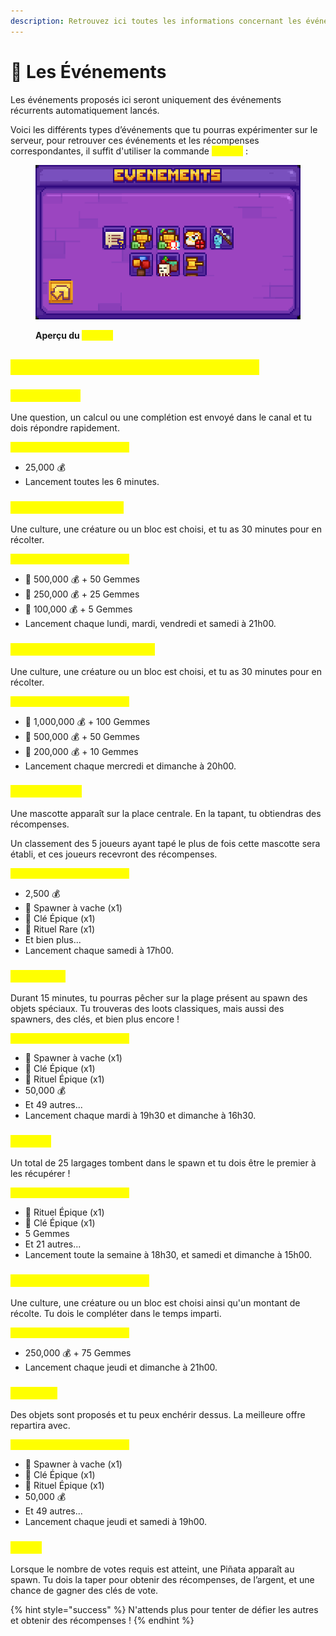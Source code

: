 ```yaml
---
description: Retrouvez ici toutes les informations concernant les événements
---
```


# 🎪 Les Événements

Les événements proposés ici seront uniquement des événements récurrents automatiquement lancés.&#x20;

Voici les différents types d’événements que tu pourras expérimenter sur le serveur, pour retrouver ces événements et les récompenses correspondantes, il suffit d'utiliser la commande <mark style="color:yellow;">**`/events`**</mark> :&#x20;

<figure><img src="../.gitbook/assets/image.png" alt=""><figcaption><p><strong>Aperçu du </strong><mark style="color:yellow;"><strong><code>/events</code></strong></mark></p></figcaption></figure>

## <mark style="color:yellow;">**Quels sont les différents événements ?**</mark>

### <mark style="color:yellow;">Chat Réaction</mark>

Une question, un calcul ou une complétion est envoyé dans le canal et tu dois répondre rapidement. &#x20;

<mark style="color:yellow;">**Récompenses et Fréquence**</mark>

* 25,000 💰&#x20;
* Lancement toutes les 6 minutes.

### <mark style="color:yellow;">Tournoi de Farm (Solo)</mark>

Une culture, une créature ou un bloc est choisi, et tu as 30 minutes pour en récolter.

<mark style="color:yellow;">**Récompenses et Fréquence**</mark>

* 🥇 500,000 💰 + 50 Gemmes
* 🥈 250,000 💰 + 25 Gemmes
* 🥉 100,000 💰 + 5 Gemmes
* Lancement chaque lundi, mardi, vendredi et samedi à 21h00.

### <mark style="color:yellow;">Tournoi de Farm (Coopératif)</mark>

Une culture, une créature ou un bloc est choisi, et tu as 30 minutes pour en récolter.

<mark style="color:yellow;">**Récompenses et Fréquence**</mark>

* 🥇 1,000,000 💰 + 100 Gemmes
* 🥈 500,000 💰 + 50 Gemmes
* 🥉 200,000 💰 + 10 Gemmes
* Lancement chaque mercredi et dimanche à 20h00.

### <mark style="color:yellow;">**Mascotte folle**</mark>

Une mascotte apparaît sur la place centrale. En la tapant, tu obtiendras des récompenses.

Un classement des 5 joueurs ayant tapé le plus de fois cette mascotte sera établi, et ces joueurs recevront des récompenses.

<mark style="color:yellow;">**Récompenses et Fréquence**</mark>

* 2,500 💰
* 🐄 Spawner à vache (x1)
* 🔑 Clé Épique (x1)
* 📿 Rituel Rare (x1)
* Et bien plus...
* Lancement chaque samedi à 17h00.

### <mark style="color:yellow;">**Pêche folle**</mark>

Durant 15 minutes, tu pourras pêcher sur la plage présent au spawn des objets spéciaux. Tu trouveras des loots classiques, mais aussi des spawners, des clés, et bien plus encore !

<mark style="color:yellow;">**Récompenses et Fréquence**</mark>

* 🐄 Spawner à vache (x1)
* 🔑 Clé Épique (x1)
* 📿 Rituel Épique (x1)
* 50,000 💰
* Et 49 autres...
* Lancement chaque mardi à 19h30 et dimanche à 16h30.

### <mark style="color:yellow;">Largage</mark>

Un total de 25 largages tombent dans le spawn et tu dois être le premier à les récupérer !

<mark style="color:yellow;">**Récompenses et Fréquence**</mark>

* 📿 Rituel Épique (x1)
* 🔑 Clé Épique (x1)
* 5 Gemmes
* Et 21 autres...
* Lancement toute la semaine à 18h30, et samedi et dimanche à 15h00.

### <mark style="color:yellow;">Événement Communautaire</mark>

Une culture, une créature ou un bloc est choisi ainsi qu'un montant de récolte. Tu dois le compléter dans le temps imparti.

<mark style="color:yellow;">**Récompenses et Fréquence**</mark>

* 250,000 💰 + 75 Gemmes
* Lancement chaque jeudi et dimanche à 21h00.

### <mark style="color:yellow;">Enchères</mark>

Des objets sont proposés et tu peux enchérir dessus. La meilleure offre repartira avec.

<mark style="color:yellow;">**Récompenses et Fréquence**</mark>

* 🐄 Spawner à vache (x1)
* 🔑 Clé Épique (x1)
* 📿 Rituel Épique (x1)
* 50,000 💰
* Et 49 autres...
* Lancement chaque jeudi et samedi à 19h00.

### <mark style="color:yellow;">Pi</mark><mark style="color:yellow;">**ñata**</mark>

Lorsque le nombre de votes requis est atteint, une Piñata apparaît au spawn. Tu dois la taper pour obtenir des récompenses, de l’argent, et une chance de gagner des clés de vote.

{% hint style="success" %}
N'attends plus pour tenter de défier les autres et obtenir des récompenses !
{% endhint %}
